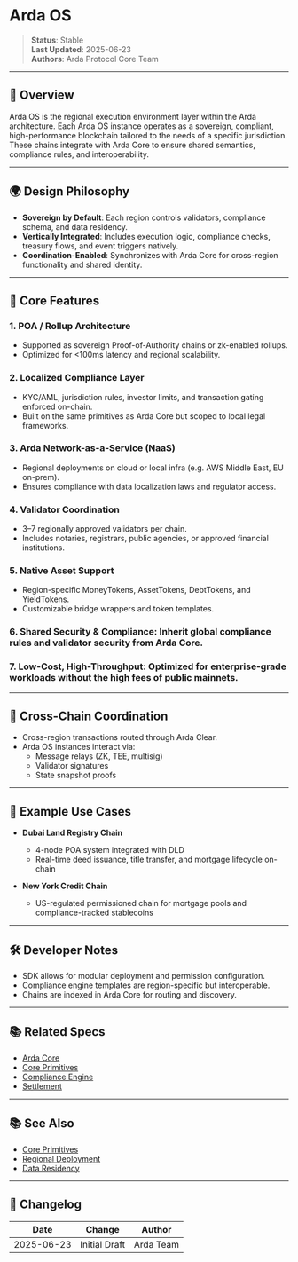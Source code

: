 # Arda OS

> **Status**: Stable  
> **Last Updated**: 2025-06-23  
> **Authors**: Arda Protocol Core Team

---

## 🧭 Overview

Arda OS is the regional execution environment layer within the Arda architecture. Each Arda OS instance operates as a sovereign, compliant, high-performance blockchain tailored to the needs of a specific jurisdiction. These chains integrate with Arda Core to ensure shared semantics, compliance rules, and interoperability.

---

## 🌍 Design Philosophy

- **Sovereign by Default**: Each region controls validators, compliance schema, and data residency.
- **Vertically Integrated**: Includes execution logic, compliance checks, treasury flows, and event triggers natively.
- **Coordination-Enabled**: Synchronizes with Arda Core for cross-region functionality and shared identity.

---

## 🧱 Core Features

### 1. **POA / Rollup Architecture**
- Supported as sovereign Proof-of-Authority chains or zk-enabled rollups.
- Optimized for <100ms latency and regional scalability.

### 2. **Localized Compliance Layer**
- KYC/AML, jurisdiction rules, investor limits, and transaction gating enforced on-chain.
- Built on the same primitives as Arda Core but scoped to local legal frameworks.

### 3. **Arda Network-as-a-Service (NaaS)**
- Regional deployments on cloud or local infra (e.g. AWS Middle East, EU on-prem).
- Ensures compliance with data localization laws and regulator access.

### 4. **Validator Coordination**
- 3–7 regionally approved validators per chain.
- Includes notaries, registrars, public agencies, or approved financial institutions.

### 5. **Native Asset Support**
- Region-specific MoneyTokens, AssetTokens, DebtTokens, and YieldTokens.
- Customizable bridge wrappers and token templates.

### 6. **Shared Security & Compliance**: Inherit global compliance rules and validator security from Arda Core.
### 7. **Low-Cost, High-Throughput**: Optimized for enterprise-grade workloads without the high fees of public mainnets.

---

## 🔁 Cross-Chain Coordination

- Cross-region transactions routed through Arda Clear.
- Arda OS instances interact via:
  - Message relays (ZK, TEE, multisig)
  - Validator signatures
  - State snapshot proofs

---

## 🧪 Example Use Cases

- **Dubai Land Registry Chain**
  - 4-node POA system integrated with DLD
  - Real-time deed issuance, title transfer, and mortgage lifecycle on-chain

- **New York Credit Chain**
  - US-regulated permissioned chain for mortgage pools and compliance-tracked stablecoins

---

## 🛠️ Developer Notes

- SDK allows for modular deployment and permission configuration.
- Compliance engine templates are region-specific but interoperable.
- Chains are indexed in Arda Core for routing and discovery.

---

## 📚 Related Specs

- [Arda Core](arda-core.md)
- [Core Primitives](../primitives/core-primitives.md)
- [Compliance Engine](../protocol/compliance-engine.md)
- [Settlement](../protocol/settlement.md)

---

## 📚 See Also

- [Core Primitives](../primitives/core-primitives.md)
- [Regional Deployment](../deployment/regional-deployment.md)
- [Data Residency](../deployment/data-residency.md)

---

## 🧭 Changelog

| Date       | Change           | Author       |
|------------|------------------|--------------|
| 2025-06-23 | Initial Draft    | Arda Team    |
